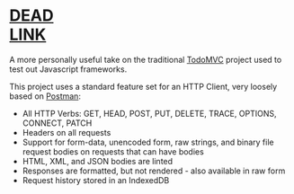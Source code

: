 # [DEAD<br>LINK](https://deadlink.io)

A more personally useful take on the traditional [TodoMVC](http://todomvc.com/) project used to test out Javascript frameworks.

This project uses a standard feature set for an HTTP Client, very loosely based on [Postman](https://www.getpostman.com/):

- All HTTP Verbs: GET, HEAD, POST, PUT, DELETE, TRACE, OPTIONS, CONNECT, PATCH
- Headers on all requests
- Support for form-data, unencoded form, raw strings, and binary file request bodies on requests that can have bodies
- HTML, XML, and JSON bodies are linted
- Responses are formatted, but not rendered - also available in raw form
- Request history stored in an IndexedDB

